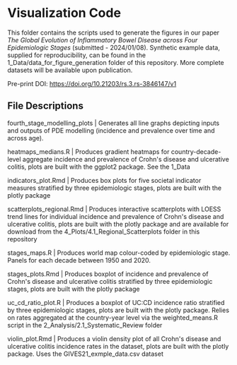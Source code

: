 # Visualization Code

This folder contains the scripts used to generate the figures in our paper *The Global Evolution of Inflammatory Bowel Disease across Four Epidemiologic Stages* (submitted - 2024/01/08). Synthetic example data, supplied for reproducibility, can be found in the 1_Data/data_for_figure_generation folder of this repository. More complete datasets will be available upon publication.

Pre-print DOI: https://doi.org/10.21203/rs.3.rs-3846147/v1

## File Descriptions

fourth_stage_modelling_plots | Generates all line graphs depicting inputs and outputs of PDE modelling (incidence and prevalence over time and across age).

heatmaps_medians.R | Produces gradient heatmaps for country-decade-level aggregate incidence and prevalence of Crohn's disease and ulcerative colitis, plots are built with the ggplot2 package. See the 1_Data

indicators_plot.Rmd | Produces box plots for five societal indicator measures stratified by three epidemiologic stages, plots are built with the plotly package

scatterplots_regional.Rmd | Produces interactive scatterplots with LOESS trend lines for individual incidence and prevalence of Crohn's disease and ulcerative colitis, plots are built with the plotly package and are available for download from the 4_Plots/4.1_Regional_Scatterplots folder in this repository

stages_maps.R | Produces world map colour-coded by epidemiologic stage. Panels for each decade between 1950 and 2020.

stages_plots.Rmd | Produces boxplot of incidence and prevalence of Crohn's disease and ulcerative colitis stratified by three epidemiologic stages, plots are built with the plotly package

uc_cd_ratio_plot.R | Produces a boxplot of UC:CD incidence ratio stratified by three epidemiologic stages, plots are built with the plotly package. Relies on rates aggregated at the country-year level via the weighted_means.R script in the 2_Analysis/2.1_Systematic_Review folder

violin_plot.Rmd | Produces a violin density plot of all Crohn's disease and ulcerative colitis incidence rates in the dataset, plots are built with the plotly package. Uses the GIVES21_exmple_data.csv dataset